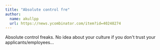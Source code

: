 ```yaml
---
title: "Absolute control fre"
author:
  name: akullpp
  url: https://news.ycombinator.com/item?id=40248274
---
```

Absolute control freaks. No idea about your culture if you don&#x27;t trust your applicants&#x2F;employees...
